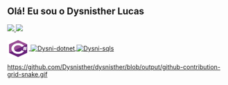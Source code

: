 ## Olá! Eu sou o Dysnisther Lucas
<div>
  <a href="https://github.com/Dysnisther">
  <img height="170em" src="https://github-readme-stats.vercel.app/api?username=Dysnisther&show_icons=true&theme=radical&include_all_commits=true&count_private=true&layout=compact"/>
  <img height="170em" src="https://github-readme-stats.vercel.app/api/top-langs/?username=Dysnisther&layout=compact&langs_count=3&theme=radical&hide_border=false"/>
</div>

<div style="display: inline_block"><br>
  <img align="center" alt="Dysni-Csharp" height="40" width="50" <img src="https://raw.githubusercontent.com/devicons/devicon/master/icons/csharp/csharp-original.svg">
  <img align="center" alt="Dysni-dotnet" height="40" width="50" <img src="https://cdn.jsdelivr.net/gh/devicons/devicon/icons/dotnetcore/dotnetcore-original.svg"/>
  <img align="center" alt="Dysni-sqls" height="40" width="50" <img src="https://cdn.jsdelivr.net/gh/devicons/devicon/icons/microsoftsqlserver/microsoftsqlserver-plain-wordmark.svg"/>
</div>

https://github.com/Dysnisther/dysnisther/blob/output/github-contribution-grid-snake.gif
